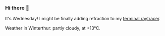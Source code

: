 ### Hi there :wave:

It's Wednesday! I might be finally adding refraction to my [terminal raytracer](https://github.com/bewuethr/bash-raytracer).

Weather in Winterthur: partly cloudy, at +13°C.
